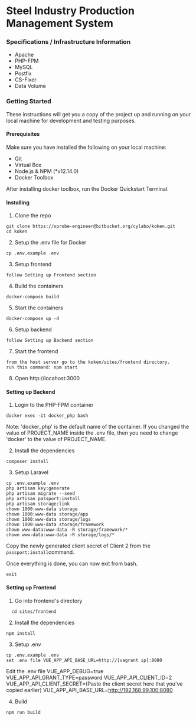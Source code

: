 # Steel Industry Production Management System

### Specifications / Infrastructure Information

- Apache
- PHP-FPM
- MySQL
- Postfix
- CS-Fixer
- Data Volume

### Getting Started

These instructions will get you a copy of the project up and running on your local machine for development and testing purposes.

#### Prerequisites

Make sure you have installed the following on your local machine:

- Git
- Virtual Box
- Node.js & NPM (*v12.14.0)
- Docker Toolbox

After installing docker toolbox, run the Docker Quickstart Terminal.

#### Installing

1. Clone the repo

```
git clone https://sprobe-engineer@bitbucket.org/cylabo/koken.git
cd koken
```

2. Setup the .env file for Docker

```
cp .env.example .env
```

3. Setup frontend
```
follow Setting up Frontend section
```

4. Build the containers

```
docker-compose build
```

5. Start the containers

```
docker-compose up -d

```

6. Setup backend
```
follow Setting up Backend section
```

7. Start the frontend
```
from the host server go to the koken/sites/frontend directory.
run this command: npm start
```

8. Open http://locahost:3000


#### Setting up Backend

1. Login to the PHP-FPM container

```
docker exec -it docker_php bash
```

Note: 'docker_php' is the default name of the container. If you changed the value of PROJECT_NAME inside the .env file,
then you need to change 'docker' to the value of PROJECT_NAME.

2. Install the dependencies

```
composer install
```

3. Setup Laravel

```
cp .env.example .env
php artisan key:generate
php artisan migrate --seed
php artisan passport:install
php artisan storage:link
chown 1000:www-data storage
chown 1000:www-data storage/app
chown 1000:www-data storage/logs
chown 1000:www-data storage/framework
chown www-data:www-data -R storage/framework/*
chown www-data:www-data -R storage/logs/*
```

Copy the newly generated client secret of Client 2 from the `passport:install`command.

Once everything is done, you can now exit from bash.

```
exit
```

#### Setting up Frontend

1. Go into frontend's directory

```
  cd sites/frontend
```

2. Install the dependencies

```
npm install
```

3. Setup .env

```
cp .env.example .env
set .env file VUE_APP_API_BASE_URL=http://[vagrant ip]:8080
```

Edit the .env file
VUE_APP_DEBUG=true
VUE_APP_API_GRANT_TYPE=password
VUE_APP_API_CLIENT_ID=2
VUE_APP_API_CLIENT_SECRET=(Paste the client secret here that you've copied earlier)
VUE_APP_API_BASE_URL=http://192.168.99.100:8080

4. Build

```
npm run build
```
